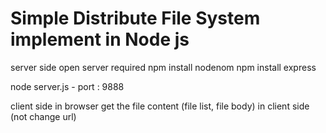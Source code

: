 # Simple Distribute File System implement in Node js

server side 
 open server 
  required 
   npm install nodenom
   npm install express
  
  node server.js 
    - port : 9888

client side 
 in browser 
  get the file content (file list, file body) in client side (not change url)
